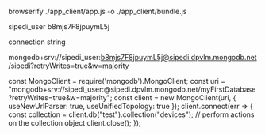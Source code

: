 
browserify ./app_client/app.js -o ./app_client/bundle.js



sipedi_user
b8mjs7F8jpuymL5j



connection string


mongodb+srv://sipedi_user:b8mjs7F8jpuymL5j@sipedi.dpvlm.mongodb.net/sipedi?retryWrites=true&w=majority



const MongoClient = require('mongodb').MongoClient;
const uri = "mongodb+srv://sipedi_user:<password>@sipedi.dpvlm.mongodb.net/myFirstDatabase?retryWrites=true&w=majority";
const client = new MongoClient(uri, { useNewUrlParser: true, useUnifiedTopology: true });
client.connect(err => {
  const collection = client.db("test").collection("devices");
  // perform actions on the collection object
  client.close();
});
